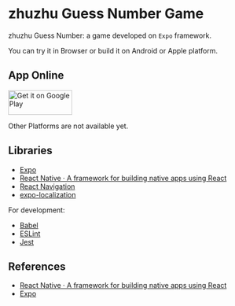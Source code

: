 # zhuzhu Guess Number Game

zhuzhu Guess Number: a game developed on `Expo` framework.

You can try it in Browser or build it on Android or Apple platform.


## App Online

<a href="#">
  <img src="https://play.google.com/intl/en_us/badges/static/images/badges/en_badge_web_generic.png" height="50" width="130" alt="Get it on Google Play" />
</a>

Other Platforms are not available yet.


## Libraries

* [Expo](https://expo.io/)
* [React Native · A framework for building native apps using React](https://reactnative.dev/)
* [React Navigation](https://reactnavigation.org/)
* [expo-localization](https://docs.expo.io/versions/latest/sdk/localization/)

For development:
* [Babel](https://babeljs.io/)
* [ESLint](https://eslint.org/)
* [Jest](https://jestjs.io/)


## References

* [React Native · A framework for building native apps using React](https://reactnative.dev/)
* [Expo](https://expo.io/)
